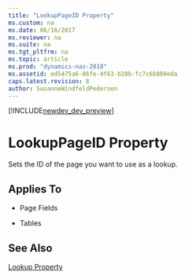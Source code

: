 ```yaml
---
title: "LookupPageID Property"
ms.custom: na
ms.date: 06/16/2017
ms.reviewer: na
ms.suite: na
ms.tgt_pltfrm: na
ms.topic: article
ms.prod: "dynamics-nav-2018"
ms.assetid: ed5475a6-86fe-4f63-b28b-fc7c6b800eda
caps.latest.revision: 8
author: SusanneWindfeldPedersen
---
```


[!INCLUDE[newdev_dev_preview](../includes/newdev_dev_preview.md)]

# LookupPageID Property
Sets the ID of the page you want to use as a lookup.  
  
## Applies To  
  
-   Page Fields  
  
-   Tables  
   
## See Also  
 [Lookup Property](devenv-lookup-property.md)
